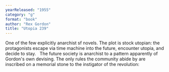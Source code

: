 ```yaml
---
yearReleased: "1955"
category: "g"
format: "book"
author: "Rex Gordon"
title: "Utopia 239"
---
```

One of the few explicitly anarchist sf novels. The plot is stock utopian: the protagonists escape via time machine into the future, encounter utopia, and decide to stay.
 
The future society is anarchist to a pattern apparently of Gordon's own devising. The only rules the community abide by are inscribed on a memorial stone to the instigator of the revolution: